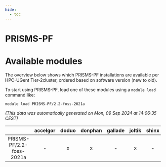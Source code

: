 ```yaml
---
hide:
  - toc
---
```


PRISMS-PF
=========

# Available modules


The overview below shows which PRISMS-PF installations are available per HPC-UGent Tier-2cluster, ordered based on software version (new to old).

To start using PRISMS-PF, load one of these modules using a `module load` command like:

```shell
module load PRISMS-PF/2.2-foss-2021a
```

*(This data was automatically generated on Mon, 09 Sep 2024 at 14:06:35 CEST)*  

| |accelgor|doduo|donphan|gallade|joltik|shinx|skitty|
| :---: | :---: | :---: | :---: | :---: | :---: | :---: | :---: |
|PRISMS-PF/2.2-foss-2021a|-|x|x|-|x|-|x|
